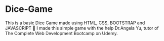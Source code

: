 # Dice-Game
This is a basic Dice Game made using HTML, CSS, BOOTSTRAP and JAVASCRIPT 🎲
I made this simple game with the help Dr.Angela Yu, tutor of The Complete Web Development Bootcamp on Udemy. 
